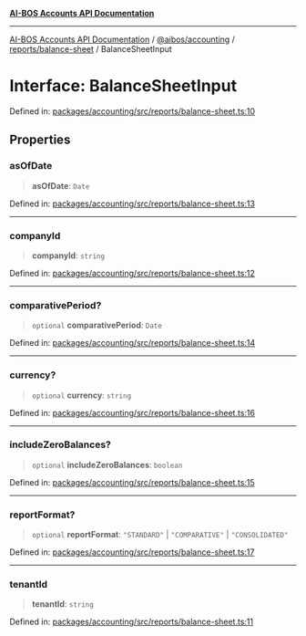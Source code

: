 [**AI-BOS Accounts API Documentation**](../../../../../README.md)

***

[AI-BOS Accounts API Documentation](../../../../../README.md) / [@aibos/accounting](../../../README.md) / [reports/balance-sheet](../README.md) / BalanceSheetInput

# Interface: BalanceSheetInput

Defined in: [packages/accounting/src/reports/balance-sheet.ts:10](https://github.com/pohlai88/accounts/blob/48103fb36d28b2b9bfb33472b6de2f719773cde9/packages/accounting/src/reports/balance-sheet.ts#L10)

## Properties

### asOfDate

> **asOfDate**: `Date`

Defined in: [packages/accounting/src/reports/balance-sheet.ts:13](https://github.com/pohlai88/accounts/blob/48103fb36d28b2b9bfb33472b6de2f719773cde9/packages/accounting/src/reports/balance-sheet.ts#L13)

***

### companyId

> **companyId**: `string`

Defined in: [packages/accounting/src/reports/balance-sheet.ts:12](https://github.com/pohlai88/accounts/blob/48103fb36d28b2b9bfb33472b6de2f719773cde9/packages/accounting/src/reports/balance-sheet.ts#L12)

***

### comparativePeriod?

> `optional` **comparativePeriod**: `Date`

Defined in: [packages/accounting/src/reports/balance-sheet.ts:14](https://github.com/pohlai88/accounts/blob/48103fb36d28b2b9bfb33472b6de2f719773cde9/packages/accounting/src/reports/balance-sheet.ts#L14)

***

### currency?

> `optional` **currency**: `string`

Defined in: [packages/accounting/src/reports/balance-sheet.ts:16](https://github.com/pohlai88/accounts/blob/48103fb36d28b2b9bfb33472b6de2f719773cde9/packages/accounting/src/reports/balance-sheet.ts#L16)

***

### includeZeroBalances?

> `optional` **includeZeroBalances**: `boolean`

Defined in: [packages/accounting/src/reports/balance-sheet.ts:15](https://github.com/pohlai88/accounts/blob/48103fb36d28b2b9bfb33472b6de2f719773cde9/packages/accounting/src/reports/balance-sheet.ts#L15)

***

### reportFormat?

> `optional` **reportFormat**: `"STANDARD"` \| `"COMPARATIVE"` \| `"CONSOLIDATED"`

Defined in: [packages/accounting/src/reports/balance-sheet.ts:17](https://github.com/pohlai88/accounts/blob/48103fb36d28b2b9bfb33472b6de2f719773cde9/packages/accounting/src/reports/balance-sheet.ts#L17)

***

### tenantId

> **tenantId**: `string`

Defined in: [packages/accounting/src/reports/balance-sheet.ts:11](https://github.com/pohlai88/accounts/blob/48103fb36d28b2b9bfb33472b6de2f719773cde9/packages/accounting/src/reports/balance-sheet.ts#L11)
